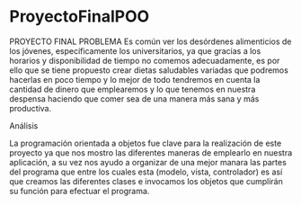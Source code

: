# ProyectoFinalPOO
PROYECTO FINAL 
PROBLEMA 
Es común ver los desórdenes alimenticios de los jóvenes, específicamente los universitarios, ya que gracias a los horarios y disponibilidad de tiempo no comemos adecuadamente, es por ello que se tiene propuesto crear dietas saludables variadas que podremos hacerlas en poco tiempo y lo mejor de todo tendremos en cuenta la cantidad de dinero que emplearemos y lo que tenemos en nuestra despensa haciendo que comer sea de una manera más sana y más productiva. 

Análisis

La programación orientada a objetos fue clave para la realización de este proyecto ya que nos mostro las diferentes maneras de emplearlo en nuestra aplicación, a su vez nos ayudo a organizar de una mejor manara las partes del programa que entre los cuales esta (modelo, vista, controlador) es así que creamos las diferentes clases e invocamos los objetos que cumplirán su función para efectuar el programa.
